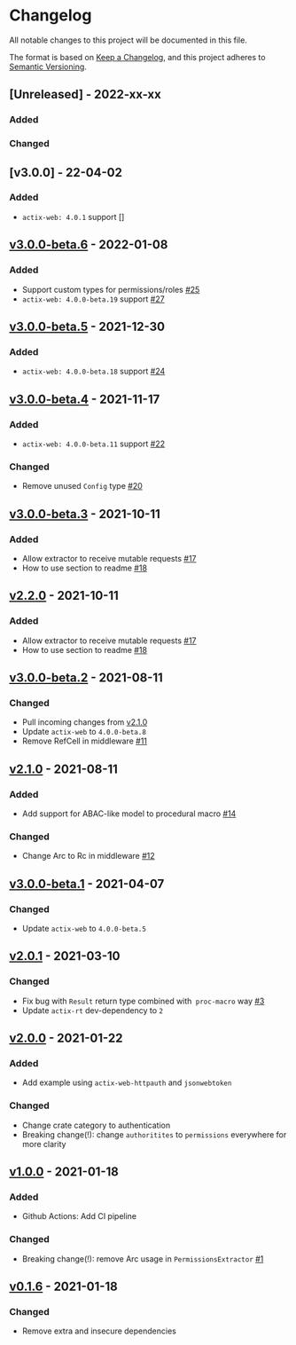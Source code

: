 # Changelog
All notable changes to this project will be documented in this file.

The format is based on [Keep a Changelog](https://keepachangelog.com/en/1.0.0/),
and this project adheres to [Semantic Versioning](https://semver.org/spec/v2.0.0.html).

## [Unreleased] - 2022-xx-xx
### Added

### Changed

## [v3.0.0] - 22-04-02
### Added
- `actix-web: 4.0.1` support []


## [v3.0.0-beta.6] - 2022-01-08
### Added
- Support custom types for permissions/roles [#25](https://github.com/DDtKey/actix-web-grants/pull/25)
- `actix-web: 4.0.0-beta.19` support [#27](https://github.com/DDtKey/actix-web-grants/pull/27)

## [v3.0.0-beta.5] - 2021-12-30
### Added
- `actix-web: 4.0.0-beta.18` support [#24](https://github.com/DDtKey/actix-web-grants/pull/24)

## [v3.0.0-beta.4] - 2021-11-17
### Added
- `actix-web: 4.0.0-beta.11` support [#22](https://github.com/DDtKey/actix-web-grants/pull/22)
### Changed
- Remove unused `Config` type [#20](https://github.com/DDtKey/actix-web-grants/pull/20)

## [v3.0.0-beta.3] - 2021-10-11
### Added
- Allow extractor to receive mutable requests [#17](https://github.com/DDtKey/actix-web-grants/pull/17)
- How to use section to readme [#18](https://github.com/DDtKey/actix-web-grants/pull/18)

## [v2.2.0] - 2021-10-11
### Added
- Allow extractor to receive mutable requests [#17](https://github.com/DDtKey/actix-web-grants/pull/17)
- How to use section to readme [#18](https://github.com/DDtKey/actix-web-grants/pull/18)

## [v3.0.0-beta.2] - 2021-08-11
### Changed
- Pull incoming changes from [v2.1.0]
- Update `actix-web` to `4.0.0-beta.8`
- Remove RefCell in middleware [#11](https://github.com/DDtKey/actix-web-grants/pull/11)

## [v2.1.0] - 2021-08-11
### Added
- Add support for ABAC-like model to procedural macro [#14](https://github.com/DDtKey/actix-web-grants/issues/14)

### Changed
- Change Arc to Rc in middleware [#12](https://github.com/DDtKey/actix-web-grants/pull/12)

## [v3.0.0-beta.1] - 2021-04-07
### Changed
- Update `actix-web` to `4.0.0-beta.5`

## [v2.0.1] - 2021-03-10
### Changed
- Fix bug with `Result` return type combined with` proc-macro` way [#3](https://github.com/DDtKey/actix-web-grants/issues/3)
- Update `actix-rt` dev-dependency to `2` 

## [v2.0.0] - 2021-01-22
### Added
- Add example using `actix-web-httpauth` and `jsonwebtoken`

### Changed
- Change crate category to authentication
- Breaking change(!): change `authoritites` to `permissions` everywhere for more clarity

## [v1.0.0] - 2021-01-18
### Added
- Github Actions: Add CI pipeline

### Changed
- Breaking change(!): remove Arc usage in `PermissionsExtractor` [#1](https://github.com/DDtKey/actix-web-grants/pull/1)

## [v0.1.6] - 2021-01-18
### Changed
- Remove extra and insecure dependencies


[v0.1.6]: https://crates.io/crates/actix-web-grants/0.1.6
[v1.0.0]: https://crates.io/crates/actix-web-grants/1.0.0
[v2.0.0]: https://crates.io/crates/actix-web-grants/2.0.0
[v2.0.1]: https://crates.io/crates/actix-web-grants/2.0.1
[v2.1.0]: https://crates.io/crates/actix-web-grants/2.1.0
[v2.2.0]: https://crates.io/crates/actix-web-grants/2.2.0
[v3.0.0-beta.1]: https://crates.io/crates/actix-web-grants/3.0.0-beta.1
[v3.0.0-beta.2]: https://crates.io/crates/actix-web-grants/3.0.0-beta.2
[v3.0.0-beta.3]: https://crates.io/crates/actix-web-grants/3.0.0-beta.3
[v3.0.0-beta.4]: https://crates.io/crates/actix-web-grants/3.0.0-beta.4
[v3.0.0-beta.5]: https://crates.io/crates/actix-web-grants/3.0.0-beta.5
[v3.0.0-beta.6]: https://crates.io/crates/actix-web-grants/3.0.0-beta.6
